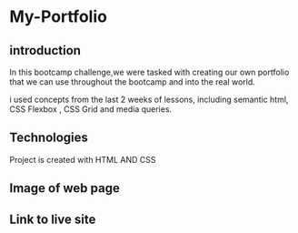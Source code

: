 # My-Portfolio


## introduction
 In this bootcamp challenge,we were tasked with creating our own portfolio that we can use throughout the bootcamp and into the real world.

 i used concepts from the last 2 weeks of lessons, including semantic html, CSS Flexbox , CSS Grid and media queries. 


## Technologies
Project is created with HTML AND CSS

## Image of web page


## Link to live site


